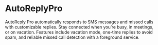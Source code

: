 # AutoReplyPro
AutoReply Pro automatically responds to SMS messages and missed calls with customizable replies. Stay connected when you’re busy, in meetings, or on vacation. Features include vacation mode, one-time replies to avoid spam, and reliable missed call detection with a foreground service.
